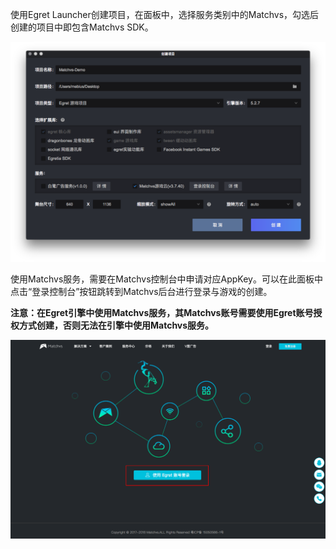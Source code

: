 使用Egret Launcher创建项目，在面板中，选择服务类别中的Matchvs，勾选后创建的项目中即包含Matchvs SDK。

![](launcher.png)

使用Matchvs服务，需要在Matchvs控制台中申请对应AppKey。可以在此面板中点击“登录控制台”按钮跳转到Matchvs后台进行登录与游戏的创建。

**注意：在Egret引擎中使用Matchvs服务，其Matchvs账号需要使用Egret账号授权方式创建，否则无法在引擎中使用Matchvs服务。**

![](login.png)